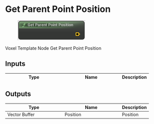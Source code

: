 # Get Parent Point Position

<div align="left" data-full-width="false">

<figure><img src="Get_Parent_Point_Position.png" alt=""><figcaption></figcaption></figure>

</div>

Voxel Template Node Get Parent Point Position

## Inputs

<table>
<thead><tr><th width="170">Type</th><th width="170">Name</th><th>Description</th></tr></thead>
<tbody>
</tbody>
</table>

## Outputs

<table>
<thead><tr><th width="170">Type</th><th width="170">Name</th><th>Description</th></tr></thead>
<tbody>
<tr><td>Vector Buffer</td><td>Position</td><td>Position</td></tr>
</tbody>
</table>